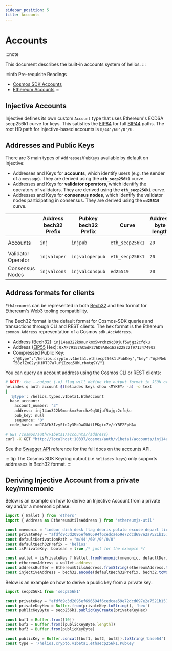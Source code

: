 ```yaml
---
sidebar_position: 5
title: Accounts
---
```


# Accounts

:::note

This document describes the built-in accounts system of helios. 
:::

:::info Pre-requisite Readings

- [Cosmos SDK Accounts](https://docs.cosmos.network/main/basics/accounts) 
- [Ethereum Accounts](https://ethereum.org/en/whitepaper/#ethereum-accounts) 
:::

## Injective Accounts

Injective defines its own custom `Account` type that uses Ethereum's ECDSA secp256k1 curve for keys. This
satisfies the [EIP84](https://github.com/ethereum/EIPs/issues/84) for full [BIP44](https://github.com/bitcoin/bips/blob/master/bip-0044.mediawiki) paths.
The root HD path for Injective-based accounts is `m/44'/60'/0'/0`.

<!-- TODO: Joan
[comment]: <> (+++ https://github.com/InjectiveLabs/injective-core/blob/9a1c0427c588414c9534c6df5472d1413249113e/helios-chain/types/codec.go#L15-L25)
-->

## Addresses and Public Keys

There are 3 main types of `Addresses`/`PubKeys` available by default on Injective:

- Addresses and Keys for **accounts**, which identify users (e.g. the sender of a `message`). They are derived using the **`eth_secp256k1`** curve.
- Addresses and Keys for **validator operators**, which identify the operators of validators. They are derived using the **`eth_secp256k1`** curve.
- Addresses and Keys for **consensus nodes**, which identify the validator nodes participating in consensus. They are derived using the **`ed25519`** curve.

|                    | Address bech32 Prefix | Pubkey bech32 Prefix | Curve           | Address byte length | Pubkey byte length |
|--------------------|-----------------------|----------------------|-----------------|---------------------|--------------------|
| Accounts           | `inj`                 | `injpub`             | `eth_secp256k1` | `20`                | `33` (compressed)  |
| Validator Operator | `injvaloper`          | `injvaloperpub`      | `eth_secp256k1` | `20`                | `33` (compressed)  |
| Consensus Nodes    | `injvalcons`          | `injvalconspub`      | `ed25519`       | `20`                | `32`               |

## Address formats for clients

`EthAccount`s can be represented in both [Bech32](https://en.bitcoin.it/wiki/Bech32) and hex format for Ethereum's Web3 tooling compatibility.

The Bech32 format is the default format for Cosmos-SDK queries and transactions through CLI and REST
clients. The hex format is the Ethereum `common.Address` representation of a
Cosmos `sdk.AccAddress`.

- Address (Bech32): `inj14au322k9munkmx5wrchz9q30juf5wjgz2cfqku`
- Address ([EIP55](https://eips.ethereum.org/EIPS/eip-55) Hex): `0xAF79152AC5dF276D9A8e1E2E22822f9713474902`
- Compressed Public Key: `{"@type":"/helios.crypto.v1beta1.ethsecp256k1.PubKey","key":"ApNNebT58zlZxO2yjHiRTJ7a7ufjIzeq5HhLrbmtg9Y/"}`

You can query an account address using the Cosmos CLI or REST clients:

```bash
# NOTE: the --output (-o) flag will define the output format in JSON or YAML (text)
heliades q auth account $(heliades keys show <MYKEY> -a) -o text
|
  '@type': /helios.types.v1beta1.EthAccount
  base_account:
    account_number: "3"
    address: inj14au322k9munkmx5wrchz9q30juf5wjgz2cfqku
    pub_key: null
    sequence: "0"
  code_hash: xdJGAYb3IzySfn2y3McDwOUAtlPKgic7e/rYBF2FpHA=
```

``` bash
# GET /cosmos/auth/v1beta1/accounts/{address}
curl -X GET "http://localhost:10337/cosmos/auth/v1beta1/accounts/inj14au322k9munkmx5wrchz9q30juf5wjgz2cfqku" -H "accept: application/json"
```

See the [Swagger API](https://lcd.helios.network/swagger/) reference for the full docs on the accounts API.

::: tip
The Cosmos SDK Keyring output (i.e `heliades keys`) only supports addresses in Bech32 format.
:::

## Deriving Injective Account from a private key/mnemonic

Below is an example on how to derive an Injective Account from a private key and/or a mnemonic phase:
```js
import { Wallet } from 'ethers'
import { Address as EthereumUtilsAddress } from 'ethereumjs-util'

const mnemonic = "indoor dish desk flag debris potato excuse depart ticket judge file exit"
const privateKey = "afdfd9c3d2095ef696594f6cedcae59e72dcd697e2a7521b1578140422a4f890"
const defaultDerivationPath = "m/44'/60'/0'/0/0"
const defaultBech32Prefix = 'helios'
const isPrivateKey: boolean = true /* just for the example */

const wallet = isPrivateKey ? Wallet.fromMnemonic(mnemonic, defaultDerivationPath) : new Wallet(privateKey)
const ethereumAddress = wallet.address
const addressBuffer = EthereumUtilsAddress.fromString(ethereumAddress.toString()).toBuffer()
const injectiveAddress = bech32.encode(defaultBech32Prefix, bech32.toWords(addressBuffer))
```

Below is an example on how to derive a public key from a private key:
```js
import secp256k1 from 'secp256k1'

const privateKey = "afdfd9c3d2095ef696594f6cedcae59e72dcd697e2a7521b1578140422a4f890"
const privateKeyHex = Buffer.from(privateKey.toString(), 'hex')
const publicKeyByte = secp256k1.publicKeyCreate(privateKeyHex)

const buf1 = Buffer.from([10])
const buf2 = Buffer.from([publicKeyByte.length])
const buf3 = Buffer.from(publicKeyByte)

const publicKey = Buffer.concat([buf1, buf2, buf3]).toString('base64')
const type = '/helios.crypto.v1beta1.ethsecp256k1.PubKey'
```
